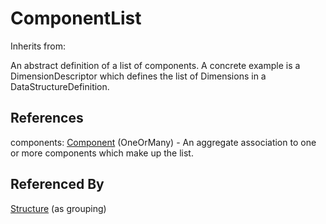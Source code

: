 
# ComponentList

Inherits from: [](..//.md)



An abstract definition of a list of components. A concrete example is a DimensionDescriptor which defines the list of Dimensions in a DataStructureDefinition.



## References

components: [Component](Component.md) (OneOrMany) - An aggregate association to one or more components which make up the list.



## Referenced By

[Structure](Structure.md) (as grouping)


